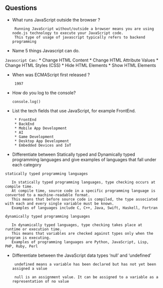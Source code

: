## Questions

* What runs JavaScript outside the browser ?

       Running JavaScript without/outside a browser means you are using node.js technology to execute your JavaScript code.
       This type of usage of javascript typically refers to backend programming 
       
* Name 5 things Javascript can do.

```Javascript Can:```
       * Change HTML Content
       * Change HTML Attribute Values
       * Change HTML Styles (CSS)
       * Hide HTML Elements
       * Show HTML Elements


* When was ECMAScript first released ?


       1997 
      
- How do you log to the console?


      console.log() 
 
 
- List the tech fields that use JavaScript, for example FrontEnd.

       * FrontEnd
       * BackEnd
       * Mobile App Development
       * AI
       * Game Development
       * Desktop App Development
       * Embedded Devices and IoT

- Differentiate between Statically typed and Dynamically typed programming languages and give examples of languages that fall under each category

```statically typed programming languages```

       In statically typed programming languages, type checking occurs at compile time. 
       At compile time, source code in a specific programming language is converted to a machine-readable format.
       This means that before source code is compiled, the type associated with each and every single variable must be known.
       Examples of languages include C, C++, Java, Swift, Haskell, Fortran

```dynamically typed programming languages```

       In dynamically typed languages, type checking takes place at runtime or execution time.
       This means that variables are checked against types only when the program is executing.
       Examples of programming languages are Python, JavaScript, Lisp, PHP, Ruby, Perl
              
- Differentiate between the JavaScript data types ‘null’ and ‘undefined’

       undefined means a variable has been declared but has not yet been assigned a value 
       
       null is an assignment value. It can be assigned to a variable as a representation of no value
